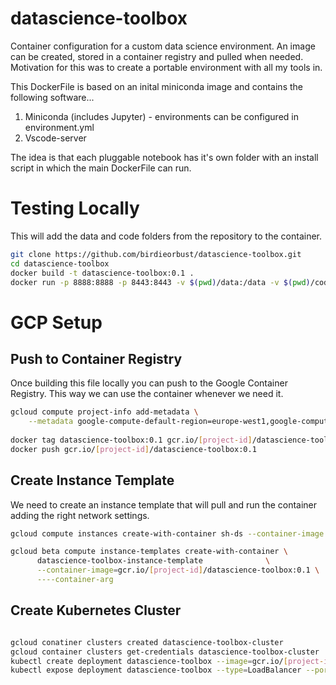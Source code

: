 # datascience-toolbox
Container configuration for a custom data science environment. An image can be created, stored in a container registry and pulled when needed. Motivation for this was to create a portable environment with all my tools in.

This DockerFile is based on an inital miniconda image and contains the following software...

1. Miniconda (includes Jupyter) - environments can be configured in environment.yml
2. Vscode-server

The idea is that each pluggable notebook has it's own folder with an install script in which the main DockerFile can run. 

# Testing Locally

This will add the data and code folders from the repository to the container.

```bash
git clone https://github.com/birdieorbust/datascience-toolbox.git
cd datascience-toolbox
docker build -t datascience-toolbox:0.1 .
docker run -p 8888:8888 -p 8443:8443 -v $(pwd)/data:/data -v $(pwd)/code:/code --rm -it datascience-toolbox
```


# GCP Setup

## Push to Container Registry

Once building this file locally you can push to the Google Container Registry. This way we can use the container whenever we need it.

```bash
gcloud compute project-info add-metadata \
    --metadata google-compute-default-region=europe-west1,google-compute-default-zone=europe-west1-b
    
docker tag datascience-toolbox:0.1 gcr.io/[project-id]/datascience-toolbox:0.1
docker push gcr.io/[project-id]/datascience-toolbox:0.1
```

## Create Instance Template

We need to create an instance template that will pull and run the container adding the right network settings.

```bash
gcloud compute instances create-with-container sh-ds --container-image gcr.io/[project-id]/datascience-toolbox:0.1

gcloud beta compute instance-templates create-with-container \
      datascience-toolbox-instance-template              \
      --container-image=gcr.io/[project-id]/datascience-toolbox:0.1 \
      ----container-arg


```


## Create Kubernetes Cluster

```bash

gcloud conatiner clusters created datascience-toolbox-cluster
gcloud container clusters get-credentials datascience-toolbox-cluster
kubectl create deployment datascience-toolbox --image=gcr.io/[project-id]/datascience-toolbox:0.1
kubectl expose deployment datascience-toolbox --type=LoadBalancer --port 8443

```

